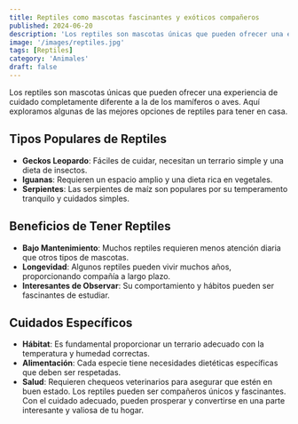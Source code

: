```yaml
---
title: Reptiles como mascotas fascinantes y exóticos compañeros
published: 2024-06-20
description: 'Los reptiles son mascotas únicas que pueden ofrecer una experiencia de cuidado completamente diferente a la de los mamíferos o aves'
image: '/images/reptiles.jpg'
tags: [Reptiles]
category: 'Animales'
draft: false 
---
```

Los reptiles son mascotas únicas que pueden ofrecer una experiencia de cuidado completamente diferente a la de los mamíferos o aves. Aquí exploramos algunas de las mejores opciones de reptiles para tener en casa.
## Tipos Populares de Reptiles
- **Geckos Leopardo**: Fáciles de cuidar, necesitan un terrario simple y una dieta de insectos.
- **Iguanas**: Requieren un espacio amplio y una dieta rica en vegetales.
- **Serpientes**: Las serpientes de maíz son populares por su temperamento tranquilo y cuidados simples.
## Beneficios de Tener Reptiles
- **Bajo Mantenimiento**: Muchos reptiles requieren menos atención diaria que otros tipos de mascotas.
- **Longevidad**: Algunos reptiles pueden vivir muchos años, proporcionando compañía a largo plazo.
- **Interesantes de Observar**: Su comportamiento y hábitos pueden ser fascinantes de estudiar.
## Cuidados Específicos
- **Hábitat**: Es fundamental proporcionar un terrario adecuado con la temperatura y humedad correctas.
- **Alimentación**: Cada especie tiene necesidades dietéticas específicas que deben ser respetadas.
- **Salud**: Requieren chequeos veterinarios para asegurar que estén en buen estado.
Los reptiles pueden ser compañeros únicos y fascinantes. Con el cuidado adecuado, pueden prosperar y convertirse en una parte interesante y valiosa de tu hogar.
